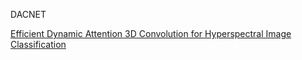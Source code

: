 DACNET

[Efficient Dynamic Attention 3D Convolution for Hyperspectral Image Classification](https://arxiv.org/abs/2503.23472)
